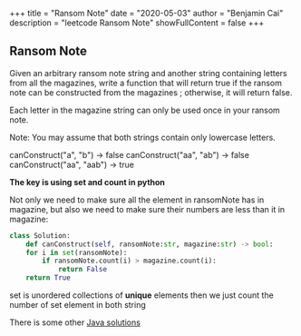 +++
title = "Ransom Note"
date = "2020-05-03"
author = "Benjamin Cai"
description = "leetcode Ransom Note"
showFullContent = false
+++


## Ransom Note
Given an arbitrary ransom note string and another string containing letters from all the magazines, write a function that will return true if the ransom note can be constructed from the magazines ; otherwise, it will return false.

Each letter in the magazine string can only be used once in your ransom note.

Note:
You may assume that both strings contain only lowercase letters.

canConstruct("a", "b") -> false
canConstruct("aa", "ab") -> false
canConstruct("aa", "aab") -> true

**The key is using set and count in python**

Not only we need to make sure all the element in ransomNote has in magazine, but also we need to make sure their numbers are less than it in magazine:
```Python
class Solution:
    def canConstruct(self, ransomNote:str, magazine:str) -> bool:
    for i in set(ransomNote):
        if ransomNote.count(i) > magazine.count(i):
            return False
    return True
```
set is unordered collections of **unique** elements
then we just count the number of set element in both string


There is some other [Java solutions](https://leetcode.com/problems/ransom-note/discuss/85801/Share-My-Easy-to-Understand-5-lines-of-Java-Code-13ms-beats-96)